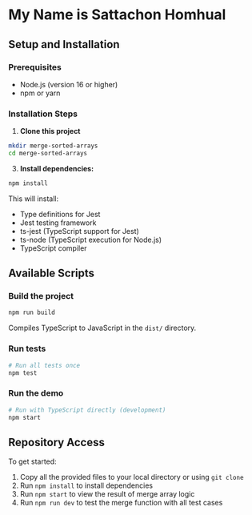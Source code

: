 # My Name is Sattachon Homhual

## Setup and Installation

### Prerequisites

- Node.js (version 16 or higher)
- npm or yarn

### Installation Steps

1. **Clone this project**

```bash
mkdir merge-sorted-arrays
cd merge-sorted-arrays
```

3. **Install dependencies:**

```bash
npm install
```

This will install:

- Type definitions for Jest
- Jest testing framework
- ts-jest (TypeScript support for Jest)
- ts-node (TypeScript execution for Node.js)
- TypeScript compiler

## Available Scripts

### Build the project

```bash
npm run build
```

Compiles TypeScript to JavaScript in the `dist/` directory.

### Run tests

```bash
# Run all tests once
npm test
```

### Run the demo

```bash
# Run with TypeScript directly (development)
npm start
```

## Repository Access

To get started:

1. Copy all the provided files to your local directory or using `git clone`
2. Run `npm install` to install dependencies
3. Run `npm start` to view the result of merge array logic
4. Run `npm run dev` to test the merge function with all test cases

